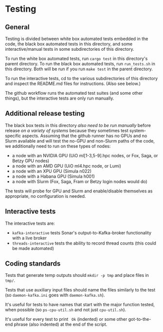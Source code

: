 # Testing

## General

Testing is divided between white box automated tests embedded in the code, the black box automated
tests in this directory, and some interactive/manual tests in some subdirectories of this directory.

To run the white box automated tests, run `cargo test` in this directory's parent directory.  To run
the black box automated tests, run `run_tests.sh` in this directory.  Both will be run if you run
`make test` in the parent directory.

To run the interactive tests, cd to the various subdirectories of this directory and inspect the
README.md files for instructions.  (Also see below.)

The github workflow runs the automated test suites (and some other things), but the interactive
tests are only run manually.

## Additional release testing

The black box tests in this directory *also need to be run manually* before release *on a variety of
systems* because they sometimes test system-specific aspects.  Assuming that the github runner has
no GPUs and no Slurm available and will test the no-GPU and non-Slurm paths of the code, we
additionally need to run on these types of nodes:

- a node with an NVIDIA GPU (UiO ml[1-3,5-9].hpc nodes, or Fox, Saga, or Betzy GPU nodes)
- a node with an AMD GPU (UiO ml4.hpc node, or Lumi)
- a node with an XPU GPU (Simula n022)
- a node with a Habana GPU (Simula h001)
- a node with Slurm (Fox, Saga, Fram or Betzy login nodes would do)

The tests will probe for GPU and Slurm and enable/disable themselves as appropriate, no
configuration is needed.

## Interactive tests

The interactive tests are:

- `kafka-interactive` tests Sonar's output-to-Kafka-broker functionality with a live broker
- `threads-interactive` tests the ability to record thread counts (this could be made automated)

## Coding standards

Tests that generate temp outputs should `mkdir -p tmp` and place files in `tmp/`.

Tests that use auxiliary input files should name the files similarly to the test (so
`daemon-kafka.ini` goes with `daemon-kafka.sh`).

It's useful for tests to have names that start with the major function tested, when possible (so
`ps-cpu-util.sh` and not just `cpu-util.sh`).

It's useful for every test to print ` Ok` (indented) or some other got-to-the-end phrase (also
indented) at the end of the script.
